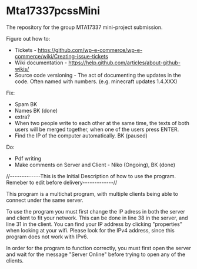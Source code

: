 # Mta17337pcssMini
The repository for the group MTA17337 mini-project submission. 

Figure out how to:
 - Tickets - https://github.com/wp-e-commerce/wp-e-commerce/wiki/Creating-issue-tickets
 - Wiki documentation - https://help.github.com/articles/about-github-wikis/
 - Source code versioning - The act of documenting the updates in the code. Often named with numbers. (e.g. minecraft updates 1.4.XXX)
 
 Fix:
 - Spam BK
 - Names BK (done)
 - extra?
 - When two people write to each other at the same time, the texts of both users will be merged together, when one of the users press ENTER.
 - Find the IP of the computer automatically. BK (paused)
 
 Do:
 - Pdf writing
 - Make comments on Server and Client - Niko (Ongoing), BK (done)


//-------------This is the Initial Description of how to use the program. Remeber to edit before delivery-------------//

This program is a multichat program, with multiple clients being able to connect under the same server.

To use the program you must first change the IP adress in both the server and client to fit your network. This can be done in line 38 in the server, and line 31 in the client. You can find your IP address by clicking "properties" when looking at your wifi. Please look for the IPv4 address, since this program does not work with IPv6.

In order for the program to function correctly, you must first open the server and wait for the message "Server Online" before trying to open any of the clients.

